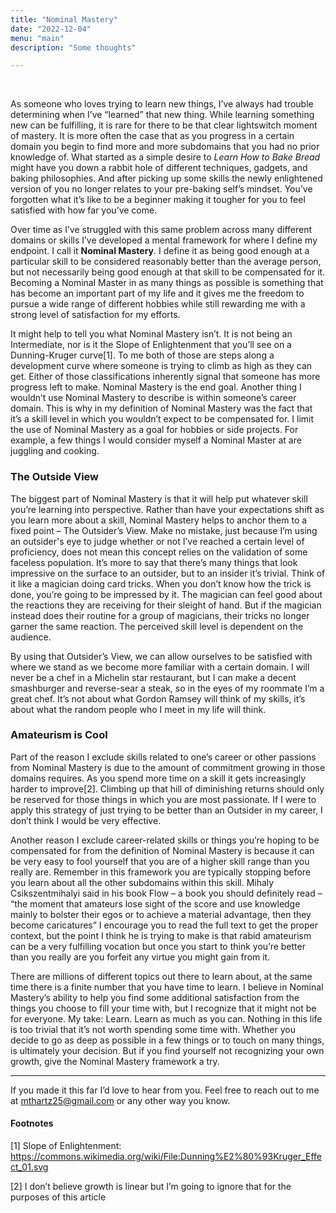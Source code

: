 ```yaml
---
title: "Nominal Mastery"
date: "2022-12-04"
menu: "main"
description: "Some thoughts"

---
```


&nbsp;

As someone who loves trying to learn new things, I’ve always had trouble determining when I’ve “learned” that new thing. While learning something new can be fulfilling, it is rare for there to be that clear lightswitch moment of mastery. It is more often the case that as you progress in a certain domain you begin to find more and more subdomains that you had no prior knowledge of. What started as a simple desire to *Learn How to Bake Bread* might have you down a rabbit hole of different techniques, gadgets, and baking philosophies. And after picking up some skills the newly enlightened version of you no longer relates to your pre-baking self’s mindset. You’ve forgotten what it’s like to be a beginner making it tougher for you to feel satisfied with how far you’ve come. 

Over time as I’ve struggled with this same problem across many different domains or skills I’ve developed a mental framework for where I define my endpoint. I call it **Nominal Mastery**. I define it as being good enough at a particular skill to be considered reasonably better than the average person, but not necessarily being good enough at that skill to be compensated for it. Becoming a Nominal Master in as many things as possible is something that has become an important part of my life and it gives me the freedom to pursue a wide range of different hobbies while still rewarding me with a strong level of satisfaction for my efforts. 

It might help to tell you what Nominal Mastery isn’t. It is not being an Intermediate, nor is it the Slope of Enlightenment that you’ll see on a Dunning-Kruger curve[1]. To me both of those are steps along a development curve where someone is trying to climb as high as they can get. Either of those classifications inherently signal that someone has more progress left to make. Nominal Mastery is the end goal. Another thing I wouldn’t use Nominal Mastery to describe is within someone’s career domain. This is why in my definition of Nominal Mastery was the fact that it’s a skill level in which you wouldn’t expect to be compensated for. I limit the use of Nominal Mastery as a goal for hobbies or side projects. For example, a few things I would consider myself a Nominal Master at are juggling and cooking. 

### The Outside View

The biggest part of Nominal Mastery is that it will help put whatever skill you’re learning into perspective.  Rather than have your expectations shift as you learn more about a skill, Nominal Mastery helps to anchor them to a fixed point – The Outsider’s View. Make no mistake, just because I’m using an outsider's eye to judge whether or not I’ve reached a certain level of proficiency, does not mean this concept relies on the validation of some faceless population. It’s more to say that there’s many things that look impressive on the surface to an outsider, but to an insider it’s trivial. Think of it like a magician doing card tricks. When you don’t know how the trick is done, you’re going to be impressed by it. The magician can feel good about the reactions they are receiving for their sleight of hand. But if the magician instead does their routine for a group of magicians, their tricks no longer garner the same reaction. The perceived skill level is dependent on the audience.  

By using that Outsider’s View, we can allow ourselves to be satisfied with where we stand as we become more familiar with a certain domain. I will never be a chef in a Michelin star restaurant, but I can make a decent smashburger and reverse-sear a steak, so in the eyes of my roommate I’m a great chef. It’s not about what Gordon Ramsey will think of my skills, it’s about what the random people who I meet in my life will think. 


### Amateurism is Cool

Part of the reason I exclude skills related to one’s career or other passions from Nominal Mastery is due to the amount of commitment growing in those domains requires. As you spend more time on a skill it gets increasingly harder to improve[2]. Climbing up that hill of diminishing returns should only be reserved for those things in which you are most passionate. If I were to apply this strategy of just trying to be better than an Outsider in my career, I don’t think I would be very effective. 

Another reason I exclude career-related skills or things you’re hoping to be compensated for from the definition of Nominal Mastery is because it can be very easy to fool yourself that you are of a higher skill range than you really are. Remember in this framework you are typically stopping before you learn about all the other subdomains within this skill. Mihaly Csikszentmihalyi said in his book Flow – a book you should definitely read – “the moment that amateurs lose sight of the score and use knowledge mainly to bolster their egos or to achieve a material advantage, then they become caricatures” I encourage you to read the full text to get the proper context, but the point I think he is trying to make is that rabid amateurism can be a very fulfilling vocation but once you start to think you’re better than you really are you forfeit any virtue you might gain from it.

There are millions of different topics out there to learn about, at the same time there is a finite number that you have time to learn. I believe in Nominal Mastery’s ability to help you find some additional satisfaction from the things you choose to fill your time with, but I recognize that it might not be for everyone. My take: Learn. Learn as much as you can. Nothing in this life is too trivial that it’s not worth spending some time with. Whether you decide to go as deep as possible in a few things or to touch on many things, is  ultimately your decision. But if you find yourself not recognizing your own growth, give the Nominal Mastery framework a try.


--- 


If you made it this far I’d love to hear from you. Feel free to reach out to me at mthartz25@gmail.com or any other way you know.


#### Footnotes
[1] Slope of Enlightenment: https://commons.wikimedia.org/wiki/File:Dunning%E2%80%93Kruger_Effect_01.svg


[2] I don’t believe growth is linear but I’m going to ignore that for the purposes of this article
